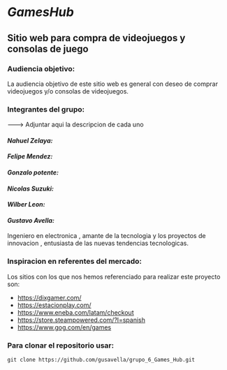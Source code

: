 # ***GamesHub***

## Sitio web para compra de videojuegos y consolas de juego

### Audiencia objetivo:

La audiencia objetivo de este sitio web es general con deseo de comprar videojuegos y/o consolas de videojuegos.

### Integrantes del grupo: 

---> Adjuntar aqui la descripcion de cada uno

#### ___Nahuel Zelaya:___

#### ___Felipe Mendez:___

#### ___Gonzalo potente:___

#### ___Nicolas Suzuki:___

#### ___Wilber Leon:___

#### ___Gustavo Avella:___

Ingeniero en electronica , amante de la tecnologia y los proyectos de innovacion , entusiasta de las nuevas tendencias tecnologicas.

### Inspiracion en referentes del mercado:

Los sitios con los que nos hemos referenciado para realizar este proyecto son:

- https://dixgamer.com/
- https://estacionplay.com/
- https://www.eneba.com/latam/checkout
- https://store.steampowered.com/?l=spanish
- https://www.gog.com/en/games

### Para clonar el repositorio usar:

`git clone https://github.com/gusavella/grupo_6_Games_Hub.git `
